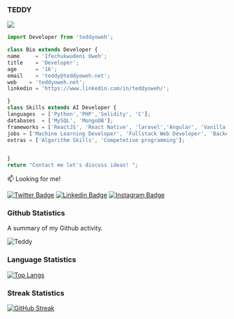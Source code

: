  ### TEDDY
  ![](https://komarev.com/ghpvc/?username=teddyoweh)
  ```js
import Developer from 'teddyoweh';

class Bio extends Developer {
  name     = 'Ifechukwudeni Oweh';
  title    = 'Developer';
  age      = '16';
  email    = 'teddy@teddyoweh.net';
  web    = 'teddyoweh.net';
  linkedin = 'https://www.linkedin.com/in/teddyoweh/';
  
}
class Skills extends AI Developer {
  languages  = ['Python','PHP','Solidity', 'C'];
  databases  = ['MySQL', 'MongoDB'];
  frameworks = ['ReactJS', 'React Native', 'laravel','Angular', 'Vanilla PHP'];
  jobs = ['Machine Learning Developer', 'Fullstack Web Developer', 'Backend Software Developer'];
  extras = ['Algorithm Skills', 'Competetive programming'];
  
  
}
 return "Contact me let's discuss ideas! ";
```

:mailbox: Looking for me!

[![Twitter Badge](https://img.shields.io/badge/-@tedddyoweh-1ca0f1?style=flat&labelColor=1ca0f1&logo=twitter&logoColor=white)](https://twitter.com/tedddyoweh) [![Linkedin Badge](https://img.shields.io/badge/-Teddy_Oweh-0e76a8?style=flat&labelColor=0e76a8&logo=linkedin&logoColor=white)](https://www.linkedin.com/in/teddyoweh/) [![Instagram Badge](https://img.shields.io/badge/-@eni4sure-e84393?style=flat&labelColor=e84393&logo=instagram&logoColor=white)](https://instagram.com/teddyoweh_)  
### Github Statistics 

A summary of my Github activity.

  ![Teddy](https://github-readme-stats.vercel.app/api?username=teddyoweh&hide=prs)

### Language Statistics

  
[![Top Langs](https://github-readme-stats.vercel.app/api/top-langs/?username=teddyoweh&layout=compact&langs_count=10)](https://github.com/teddyoweh/github-readme-stats)

### Streak Statistics 

[![GitHub Streak](https://github-readme-streak-stats.herokuapp.com/?user=teddyoweh)](https://git.io/streak-stats)
